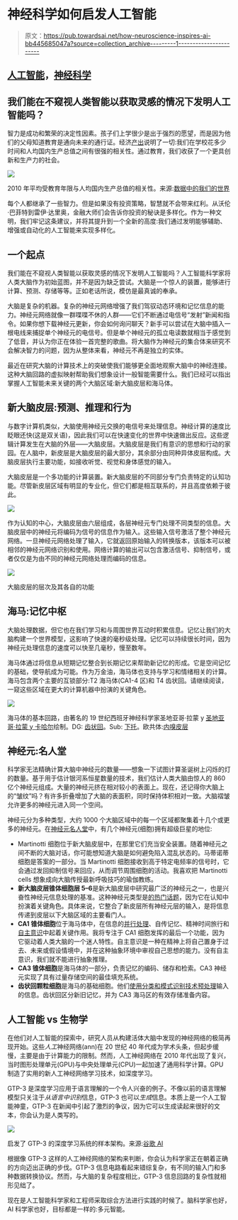 # 神经科学如何启发人工智能

> 原文：<https://pub.towardsai.net/how-neuroscience-inspires-ai-bb445685047a?source=collection_archive---------1----------------------->

## [人工智能](https://towardsai.net/p/category/artificial-intelligence)，[神经科学](https://towardsai.net/p/category/neuroscience)

## 我们能在不窥视人类智能以获取灵感的情况下发明人工智能吗？

智力是成功和繁荣的决定性因素。孩子们上学很少是出于强烈的愿望，而是因为他们的父母知道教育是通向未来的通行证。经济[产出](https://ourworldindata.org/grapher/correlation-between-mean-years-of-schooling-and-gdp-per-capita)说明了一切:我们在学校花多少时间和人均国内生产总值之间有很强的相关性。通过教育，我们收获了一个更具创新和生产力的社会。

![](img/7246ae4079ee66554d311668866a9bbe.png)

2010 年平均受教育年限与人均国内生产总值的相关性。来源:[数据中的我们的世界](https://ourworldindata.org/grapher/correlation-between-mean-years-of-schooling-and-gdp-per-capita)

每个人都继承了一些智力。但是如果没有投资策略，智慧就不会带来红利。从沃伦·巴菲特到雷伊·达里奥，金融大师们会告诉你投资的秘诀是多样化。作为一种文明，我们牢记这条建议，并将其提升到一个全新的高度:我们通过发明能够辅助、增强或自动化的人工智能来实现多样化。

## 一个起点

我们能在不窥视人类智能以获取灵感的情况下发明人工智能吗？人工智能科学家将人类大脑作为初始蓝图，并不是因为缺乏尝试。大脑是一个惊人的装置，能够进行计算、预测、存储等等。正如老话所说，模仿是最真诚的奉承。

大脑是复杂的机器。复杂的神经元网络增强了我们驾驭动态环境和记忆信息的能力。神经元网络就像一群喋喋不休的人群——它们不断通过电信号“发射”新闻和指令。如果你想下载神经元更新，你会如何询问聊天？新手可以尝试在大脑中插入一根电线来捕捉单个神经元的电信号。但是单个神经元的孤立电读数就相当于感觉到了低音，并认为你正在体验一首完整的歌曲。将大脑作为神经元的集合体来研究不会解决智力的问题，因为从整体来看，神经元不再是独立的实体。

最近在研究大脑的计算技术上的突破使我们能够更全面地观察大脑中的神经连接。这种大脑回路的虚拟映射帮助我们想象设计一般智能需要什么。我们已经可以指出掌握人工智能未来关键的两个大脑区域:新大脑皮层和海马体。

## 新大脑皮层:预测、推理和行为

与数字计算机类似，大脑使用神经元交换的电信号来处理信息。神经计算的速度比眨眼还快(这是双关语)，因此我们可以在快速变化的世界中快速做出反应。这些逻辑计算发生在大脑的外层——大脑皮层。大脑皮层是我们有意识的思想和行动的家园。在人脑中，新皮层是大脑皮层的最大部分，其余部分由同种异体皮层构成。大脑皮层执行主要功能，如接收听觉、视觉和身体感觉的输入。

大脑皮层是一个多功能的计算装置。新大脑皮层的不同部分专门负责特定的认知功能。尽管新皮层区域有明显的专业化，但它们都是相互联系的，并且高度依赖于彼此。

![](img/62f19bae98078e43675ce908a269b1b0.png)

作为认知的中心，大脑皮层由六层组成，各层神经元专门处理不同类型的信息。大脑皮层中的神经元将编码为信号的信息作为输入。这些输入信号激活了整个神经元网络。一旦神经元网络处理了输入，它就返回原始输入的转换版本，该版本可以被相邻的神经元网络识别和使用。网络计算的输出可以包含激活信号、抑制信号，或者仅仅是为由不同的神经元网络处理而编码的信息。

![](img/2b3e914f99501370daed019ee04722aa.png)

大脑皮层的层次及其各自的功能

## 海马:记忆中枢

大脑处理数据，但它也在我们学习和与周围世界互动时积累信息。记忆让我们的大脑构建一个世界模型，这影响了快速的毫秒级处理。记忆可以持续很长时间，因为神经元处理信息的速度可以快至几毫秒，慢至数年。

海马体通过将信息从短期记忆整合到长期记忆来帮助新记忆的形成。它是空间记忆的基础，使导航成为可能。作为万金油，海马体也支持与学习和情绪相关的计算。海马包含两个主要的互锁部分:T2 海马体(CA1-4 区)和 T4 齿状回。请继续阅读，一窥这些区域在更大的计算机器中扮演的关键角色。

![](img/6bcb2bd6c31ced61b535baaaa81b2e4b.png)

海马体的基本回路，由著名的 19 世纪西班牙神经科学家圣地亚哥·拉蒙 y [圣地亚哥·拉蒙 y 卡哈尔](https://en.wikipedia.org/wiki/Santiago_Ram%C3%B3n_y_Cajal)绘制。DG: [齿状回](https://en.wikipedia.org/wiki/Dentate_gyrus)。Sub: [下托](https://en.wikipedia.org/wiki/Subiculum)。欧共体:[内嗅皮层](https://en.wikipedia.org/wiki/Entorhinal_cortex)

## 神经元:名人堂

科学家无法精确计算大脑中神经元的数量——想象一下试图计算圣诞树上闪烁的灯的数量。基于用于估计银河系恒星数量的技术，我们估计人类大脑由惊人的 860 亿个神经元组成。大量的神经元挤在相对较小的表面上。现在，还记得你大脑上的“皱纹”吗？有许多折叠增加了大脑的表面积，同时保持体积相对一致。大脑褶皱允许更多的神经元进入同一个空间。

神经元分为多种类型，大约 1000 个大脑区域中的每一个区域都聚集着十几个或更多的神经元。在[神经元名人堂](https://neuroelectro.org/neuron/clustering/)中，有几个神经元(细胞)拥有超级巨星的地位:

*   Martinotti 细胞位于新大脑皮层中，在那里它们充当安全装置。随着神经元之间不断的大脑对话，你可能想知道大脑是如何避免陷入混乱状态的。马蒂诺蒂细胞是答案的一部分。当 Martinotti 细胞接收到高于特定电频率的信号时，它会通过发回抑制信号来回应，从而调节周围细胞的活动。我喜欢把 Martinotti cells 想象成向大脑传授最新呼吸技巧的瑜伽教练。
*   **新大脑皮层锥体细胞层 5–6**是新大脑皮层中研究最广泛的神经元之一，也是兴奋性神经元信息处理的基准。这种神经元类型是[的热门话题](https://www.ncbi.nlm.nih.gov/pmc/articles/PMC4481152/)，因为它在认知中扮演着关键角色。具体来说，它整合了新皮层所有神经元层的输入，是将信息传递到皮层以下大脑区域的主要看门人。
*   **CA1 锥体细胞**位于海马体中，在信息的[并行处理](https://www.nature.com/articles/s41593-018-0118-0)、自传记忆、精神时间旅行和[自主意识](https://www.pnas.org/content/108/42/17562)中起着关键作用。我将专注于 CA1 细胞发挥的最后一个功能，因为它驱动着人类大脑的一个迷人特性。自主意识是一种在精神上将自己置身于过去、未来或假设情境中，并在这种抽象环境中审视自己思想的能力。没有自主意识，我们就不能进行抽象推理。
*   **CA3 锥体细胞**是海马体的一部分，负责记忆的编码、储存和检索。CA3 神经元实现了具有过量存储空间的最佳填充系统。
*   **齿状回颗粒细胞**是海马的基础细胞。他们[使用分类和模式识别技术预处理](https://www.frontiersin.org/research-topics/737/structure-function-and-plasticity-of-hippocampal-dentate-gyrus-microcircuits)输入的信息。齿状回区分新旧记忆，并为 CA3 海马区的有效存储准备内容。

## 人工智能 vs 生物学

在他们对人工智能的探索中，研究人员从构建活体大脑中发现的神经网络的极简再现开始。这些*人工*神经网络(ann)在 20 世纪 40 年代成为学术头条，但起步缓慢，主要是由于计算能力的限制。然而，人工神经网络在 2010 年代出现了复兴，当时图形处理单元(GPU)与中央处理单元(CPU)一起加速了通用科学计算。GPU 制造了实用的新人工神经网络学习技术，如深度学习。

GTP-3 是深度学习应用于语言理解的一个令人兴奋的例子。不像以前的语言理解模型只关注于*从语言中识别*信息，GTP-3 也可以*生成*信息。本质上是一个人工智能神童，GTP-3 在新闻中引起了激烈的争议，因为它可以生成读起来很好的文本，你会认为是人类写的。

![](img/35b329b9997401e76a0860d5350b40ca.png)

启发了 GTP-3 的深度学习系统的样本架构。来源:[谷歌 AI](https://arxiv.org/pdf/1706.03762.pdf)

根据像 GTP-3 这样的人工神经网络的架构来判断，你会认为科学家正在朝着正确的方向迈出正确的步伐。GTP-3 信息电路看起来错综复杂，有不同的输入门和多种数据转换协议。然而，与大脑的复杂程度相比，GTP-3 信息回路的复杂性就相形见绌了。

现在是人工智能科学家和工程师采取综合方法进行实践的时候了。脑科学家也好，AI 科学家也好，目标都是一样的:多元智能。